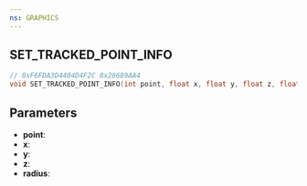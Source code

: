 ```yaml
---
ns: GRAPHICS
---
```

## SET_TRACKED_POINT_INFO

```c
// 0xF6FDA3D4404D4F2C 0x28689AA4
void SET_TRACKED_POINT_INFO(int point, float x, float y, float z, float radius);
```

## Parameters
* **point**:
* **x**:
* **y**:
* **z**:
* **radius**:
